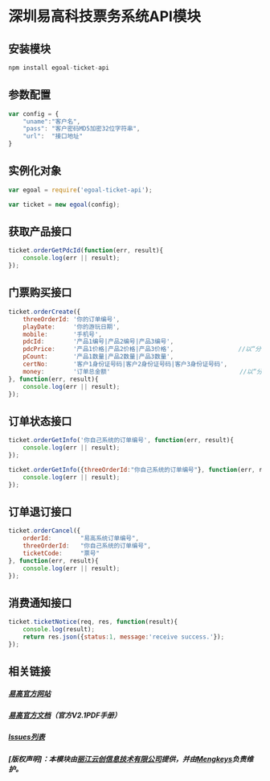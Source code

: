# 深圳易高科技票务系统API模块

## 安装模块

```js
npm install egoal-ticket-api
```

## 参数配置

```js
var config = {
    "uname":"客户名",
    "pass": "客户密码MD5加密32位字符串",
    "url":  "接口地址"
}
```

## 实例化对象

```js 
var egoal = require('egoal-ticket-api');

var ticket = new egoal(config);
```

## 获取产品接口

```js 
ticket.orderGetPdcId(function(err, result){
    console.log(err || result);
});
```

## 门票购买接口

```js
ticket.orderCreate({
    threeOrderId: '你的订单编号',
    playDate:     '你的游玩日期',
    mobile:       '手机号',
    pdcId:        '产品1编号|产品2编号|产品3编号',
    pdcPrice:     '产品1价格|产品2价格|产品3价格',                  //以“分”为单位的价格
    pCount:       '产品1数量|产品2数量|产品3数量',
    certNo:       '客户1身份证号码|客户2身份证号码|客户3身份证号码',
    money:        '订单总金额'                                    //以“分”为单位的总价  
}, function(err, result){
    console.log(err || result);
});
```

## 订单状态接口

```js
ticket.orderGetInfo('你自己系统的订单编号', function(err, result){
    console.log(err || result);
});

ticket.orderGetInfo({threeOrderId:"你自己系统的订单编号"}, function(err, result){
    console.log(err || result);
});
```

## 订单退订接口

```js
ticket.orderCancel({
    orderId:        "易高系统订单编号",
    threeOrderId:   "你自己系统的订单编号",
    ticketCode:     "票号"
}, function(err, result){
    console.log(err || result);
});
```

## 消费通知接口

```js
ticket.ticketNotice(req, res, function(result){
    console.log(result);
    return res.json({status:1, message:'receive success.'});
});
```


## 相关链接
##### [易高官方网站](http://www.egoal.com.cn/)
##### [易高官方文档](https://github.com/yuncreate/egoal-ticket-api/blob/master/%E6%98%93%E9%AB%98%E7%BD%91%E4%B8%8A%E8%B4%AD%E7%A5%A8%E7%B3%BB%E7%BB%9F%E6%8E%A5%E5%8F%A3%E8%AF%B4%E6%98%8E(V2.1).pdf)（官方V2.1PDF手册）
##### [Issues列表](https://github.com/yuncreate/egoal-ticket-api/issues)
##### [版权声明]：本模块由[丽江云创信息技术有限公司](http://www.yuncreate.com)提供，并由[Mengkeys](http://www.mengkeys.com)负责维护。

